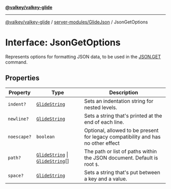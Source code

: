[**@valkey/valkey-glide**](../../../README.md)

***

[@valkey/valkey-glide](../../../modules.md) / [server-modules/GlideJson](../README.md) / JsonGetOptions

# Interface: JsonGetOptions

Represents options for formatting JSON data, to be used in the [JSON.GET](../classes/GlideJson.md#get) command.

## Properties

| Property | Type | Description |
| ------ | ------ | ------ |
| <a id="indent"></a> `indent?` | [`GlideString`](../../../BaseClient/type-aliases/GlideString.md) | Sets an indentation string for nested levels. |
| <a id="newline"></a> `newline?` | [`GlideString`](../../../BaseClient/type-aliases/GlideString.md) | Sets a string that's printed at the end of each line. |
| <a id="noescape"></a> `noescape?` | `boolean` | Optional, allowed to be present for legacy compatibility and has no other effect |
| <a id="path"></a> `path?` | [`GlideString`](../../../BaseClient/type-aliases/GlideString.md) \| [`GlideString`](../../../BaseClient/type-aliases/GlideString.md)[] | The path or list of paths within the JSON document. Default is root `$`. |
| <a id="space"></a> `space?` | [`GlideString`](../../../BaseClient/type-aliases/GlideString.md) | Sets a string that's put between a key and a value. |
